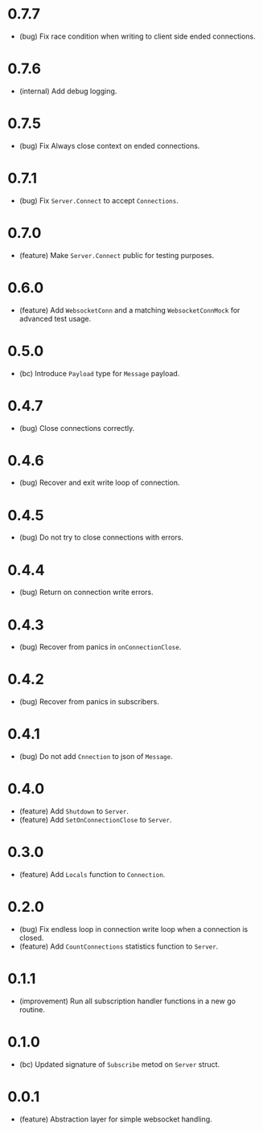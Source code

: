 # 0.7.7

*   (bug) Fix race condition when writing to client side ended connections.


# 0.7.6

*   (internal) Add debug logging.


# 0.7.5

*   (bug) Fix Always close context on ended connections.


# 0.7.1

*   (bug) Fix `Server.Connect` to accept `Connections`.


# 0.7.0

*   (feature) Make `Server.Connect` public for testing purposes.


# 0.6.0

*   (feature) Add `WebsocketConn` and a matching `WebsocketConnMock` for advanced test usage.


# 0.5.0

*   (bc) Introduce `Payload` type for `Message` payload.


# 0.4.7

*   (bug) Close connections correctly.


# 0.4.6

*   (bug) Recover and exit write loop of connection.


# 0.4.5

*   (bug) Do not try to close connections with errors.


# 0.4.4

*   (bug) Return on connection write errors.


# 0.4.3

*   (bug) Recover from panics in `onConnectionClose`.


# 0.4.2

*   (bug) Recover from panics in subscribers.


# 0.4.1

*   (bug) Do not add `Cnnection` to json of `Message`.


# 0.4.0

*   (feature) Add `Shutdown` to `Server`.
*   (feature) Add `SetOnConnectionClose` to `Server`.


# 0.3.0

*   (feature) Add `Locals` function to `Connection`.


# 0.2.0

*   (bug) Fix endless loop in connection write loop when a connection is closed.
*   (feature) Add `CountConnections` statistics function to `Server`.


# 0.1.1

*   (improvement) Run all subscription handler functions in a new go routine.


# 0.1.0

*   (bc) Updated signature of `Subscribe` metod on `Server` struct.


# 0.0.1

*   (feature) Abstraction layer for simple websocket handling.
